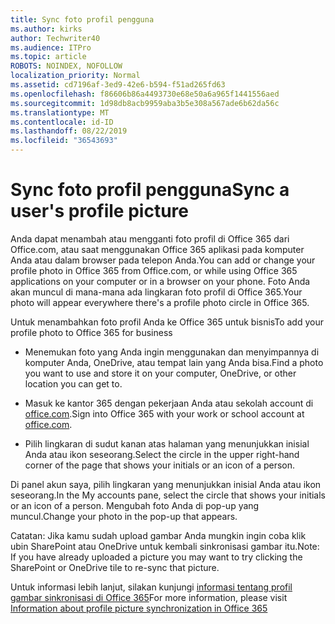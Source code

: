 ```yaml
---
title: Sync foto profil pengguna
ms.author: kirks
author: Techwriter40
ms.audience: ITPro
ms.topic: article
ROBOTS: NOINDEX, NOFOLLOW
localization_priority: Normal
ms.assetid: cd7196af-3ed9-42e6-b594-f51ad265fd63
ms.openlocfilehash: f86606b86a4493730e68e50a6a965f1441556aed
ms.sourcegitcommit: 1d98db8acb9959aba3b5e308a567ade6b62da56c
ms.translationtype: MT
ms.contentlocale: id-ID
ms.lasthandoff: 08/22/2019
ms.locfileid: "36543693"
---
```

# <a name="sync-a-users-profile-picture"></a><span data-ttu-id="e94c5-102">Sync foto profil pengguna</span><span class="sxs-lookup"><span data-stu-id="e94c5-102">Sync a user's profile picture</span></span>

<span data-ttu-id="e94c5-103">Anda dapat menambah atau mengganti foto profil di Office 365 dari Office.com, atau saat menggunakan Office 365 aplikasi pada komputer Anda atau dalam browser pada telepon Anda.</span><span class="sxs-lookup"><span data-stu-id="e94c5-103">You can add or change your profile photo in Office 365 from Office.com, or while using Office 365 applications on your computer or in a browser on your phone.</span></span> <span data-ttu-id="e94c5-104">Foto Anda akan muncul di mana-mana ada lingkaran foto profil di Office 365.</span><span class="sxs-lookup"><span data-stu-id="e94c5-104">Your photo will appear everywhere there's a profile photo circle in Office 365.</span></span>

<span data-ttu-id="e94c5-105">Untuk menambahkan foto profil Anda ke Office 365 untuk bisnis</span><span class="sxs-lookup"><span data-stu-id="e94c5-105">To add your profile photo to Office 365 for business</span></span>

- <span data-ttu-id="e94c5-106">Menemukan foto yang Anda ingin menggunakan dan menyimpannya di komputer Anda, OneDrive, atau tempat lain yang Anda bisa.</span><span class="sxs-lookup"><span data-stu-id="e94c5-106">Find a photo you want to use and store it on your computer, OneDrive, or other location you can get to.</span></span>

- <span data-ttu-id="e94c5-107">Masuk ke kantor 365 dengan pekerjaan Anda atau sekolah account di [office.com](http://www.office.com).</span><span class="sxs-lookup"><span data-stu-id="e94c5-107">Sign into Office 365 with your work or school account at [office.com](http://www.office.com).</span></span>

- <span data-ttu-id="e94c5-108">Pilih lingkaran di sudut kanan atas halaman yang menunjukkan inisial Anda atau ikon seseorang.</span><span class="sxs-lookup"><span data-stu-id="e94c5-108">Select the circle in the upper right-hand corner of the page that shows your initials or an icon of a person.</span></span>

<span data-ttu-id="e94c5-109">Di panel akun saya, pilih lingkaran yang menunjukkan inisial Anda atau ikon seseorang.</span><span class="sxs-lookup"><span data-stu-id="e94c5-109">In the My accounts pane, select the circle that shows your initials or an icon of a person.</span></span> <span data-ttu-id="e94c5-110">Mengubah foto Anda di pop-up yang muncul.</span><span class="sxs-lookup"><span data-stu-id="e94c5-110">Change your photo in the pop-up that appears.</span></span>

<span data-ttu-id="e94c5-111">Catatan: Jika kamu sudah upload gambar Anda mungkin ingin coba klik ubin SharePoint atau OneDrive untuk kembali sinkronisasi gambar itu.</span><span class="sxs-lookup"><span data-stu-id="e94c5-111">Note: If you have already uploaded a picture you may want to try clicking the SharePoint or OneDrive tile to re-sync that picture.</span></span>

<span data-ttu-id="e94c5-112">Untuk informasi lebih lanjut, silakan kunjungi [informasi tentang profil gambar sinkronisasi di Office 365](https://support.office.com/article/information-about-profile-picture-synchronization-in-office-365-20594d76-d054-4af4-a660-401133e3d48a?ui=en-US&amp;rs=en-US&amp;ad=US)</span><span class="sxs-lookup"><span data-stu-id="e94c5-112">For more information, please visit [Information about profile picture synchronization in Office 365](https://support.office.com/article/information-about-profile-picture-synchronization-in-office-365-20594d76-d054-4af4-a660-401133e3d48a?ui=en-US&amp;rs=en-US&amp;ad=US)</span></span>

